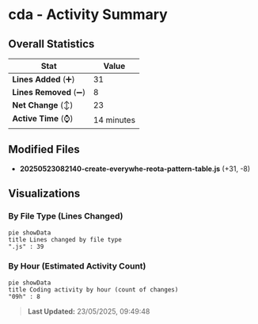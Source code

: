 # cda - Activity Summary 

## Overall Statistics

| Stat                   | Value                                                             |
| ---------------------- | ----------------------------------------------------------------- |
| **Lines Added** (➕)   | 31                                          |
| **Lines Removed** (➖) | 8                                        |
| **Net Change** (↕)    | 23                |
| **Active Time** (⌚)   | 14 minutes |


## Modified Files
- **20250523082140-create-everywhe-reota-pattern-table.js** (+31, -8)

## Visualizations

### By File Type (Lines Changed)

```mermaid
pie showData
title Lines changed by file type
".js" : 39
```

### By Hour (Estimated Activity Count)

```mermaid
pie showData
title Coding activity by hour (count of changes)
"09h" : 8
```


> **Last Updated:** 23/05/2025, 09:49:48